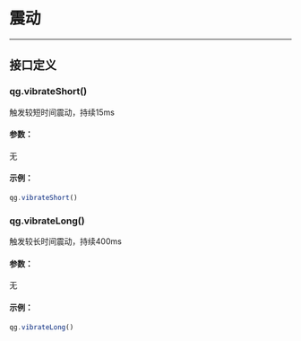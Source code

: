 # 震动

------

## 接口定义

### qg.vibrateShort\(\)

触发较短时间震动，持续15ms

#### 参数：

无

#### 示例：

```js
qg.vibrateShort()
```

### qg.vibrateLong\(\)

触发较长时间震动，持续400ms

#### 参数：

无

#### 示例：

```js
qg.vibrateLong()
```



